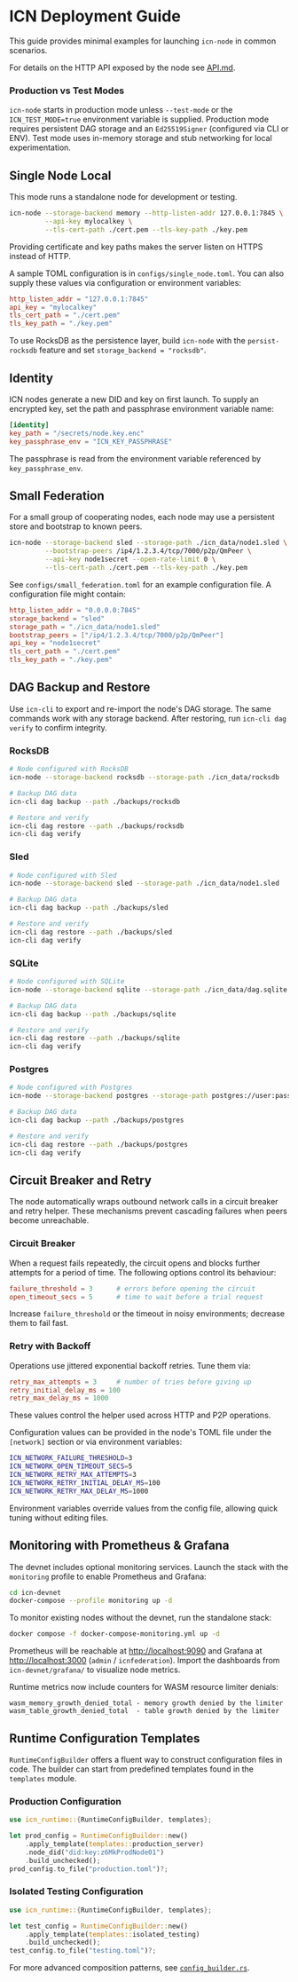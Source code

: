 # ICN Deployment Guide

This guide provides minimal examples for launching `icn-node` in common scenarios.

For details on the HTTP API exposed by the node see [API.md](API.md).

### Production vs Test Modes

`icn-node` starts in production mode unless `--test-mode` or the
`ICN_TEST_MODE=true` environment variable is supplied. Production mode requires
persistent DAG storage and an `Ed25519Signer` (configured via CLI or ENV). Test
mode uses in-memory storage and stub networking for local experimentation.

## Single Node Local

This mode runs a standalone node for development or testing.

```bash
icn-node --storage-backend memory --http-listen-addr 127.0.0.1:7845 \
         --api-key mylocalkey \
         --tls-cert-path ./cert.pem --tls-key-path ./key.pem
```

Providing certificate and key paths makes the server listen on HTTPS instead of HTTP.

A sample TOML configuration is in `configs/single_node.toml`.
You can also supply these values via configuration or environment variables:

```toml
http_listen_addr = "127.0.0.1:7845"
api_key = "mylocalkey"
tls_cert_path = "./cert.pem"
tls_key_path = "./key.pem"
```

To use RocksDB as the persistence layer, build `icn-node` with the
`persist-rocksdb` feature and set `storage_backend = "rocksdb"`.

## Identity

ICN nodes generate a new DID and key on first launch. To supply an encrypted
key, set the path and passphrase environment variable name:

```toml
[identity]
key_path = "/secrets/node.key.enc"
key_passphrase_env = "ICN_KEY_PASSPHRASE"
```

The passphrase is read from the environment variable referenced by
`key_passphrase_env`.

## Small Federation

For a small group of cooperating nodes, each node may use a persistent store and
bootstrap to known peers.

```bash
icn-node --storage-backend sled --storage-path ./icn_data/node1.sled \
         --bootstrap-peers /ip4/1.2.3.4/tcp/7000/p2p/QmPeer \
         --api-key node1secret --open-rate-limit 0 \
         --tls-cert-path ./cert.pem --tls-key-path ./key.pem
```

See `configs/small_federation.toml` for an example configuration file.
A configuration file might contain:

```toml
http_listen_addr = "0.0.0.0:7845"
storage_backend = "sled"
storage_path = "./icn_data/node1.sled"
bootstrap_peers = ["/ip4/1.2.3.4/tcp/7000/p2p/QmPeer"]
api_key = "node1secret"
tls_cert_path = "./cert.pem"
tls_key_path = "./key.pem"
```

## DAG Backup and Restore

Use `icn-cli` to export and re-import the node's DAG storage. The same commands
work with any storage backend. After restoring, run `icn-cli dag verify` to
confirm integrity.

### RocksDB

```bash
# Node configured with RocksDB
icn-node --storage-backend rocksdb --storage-path ./icn_data/rocksdb

# Backup DAG data
icn-cli dag backup --path ./backups/rocksdb

# Restore and verify
icn-cli dag restore --path ./backups/rocksdb
icn-cli dag verify
```

### Sled

```bash
# Node configured with Sled
icn-node --storage-backend sled --storage-path ./icn_data/node1.sled

# Backup DAG data
icn-cli dag backup --path ./backups/sled

# Restore and verify
icn-cli dag restore --path ./backups/sled
icn-cli dag verify
```

### SQLite

```bash
# Node configured with SQLite
icn-node --storage-backend sqlite --storage-path ./icn_data/dag.sqlite

# Backup DAG data
icn-cli dag backup --path ./backups/sqlite

# Restore and verify
icn-cli dag restore --path ./backups/sqlite
icn-cli dag verify
```

### Postgres

```bash
# Node configured with Postgres
icn-node --storage-backend postgres --storage-path postgres://user:pass@localhost/icn_dag

# Backup DAG data
icn-cli dag backup --path ./backups/postgres

# Restore and verify
icn-cli dag restore --path ./backups/postgres
icn-cli dag verify
```

## Circuit Breaker and Retry

The node automatically wraps outbound network calls in a circuit breaker and retry helper. These mechanisms prevent cascading failures when peers become unreachable.

### Circuit Breaker

When a request fails repeatedly, the circuit opens and blocks further attempts for a period of time. The following options control its behaviour:

```toml
failure_threshold = 3      # errors before opening the circuit
open_timeout_secs = 5      # time to wait before a trial request
```

Increase `failure_threshold` or the timeout in noisy environments; decrease them to fail fast.

### Retry with Backoff

Operations use jittered exponential backoff retries. Tune them via:

```toml
retry_max_attempts = 3     # number of tries before giving up
retry_initial_delay_ms = 100
retry_max_delay_ms = 1000
```

These values control the helper used across HTTP and P2P operations.

Configuration values can be provided in the node's TOML file under the `[network]`
section or via environment variables:

```bash
ICN_NETWORK_FAILURE_THRESHOLD=3
ICN_NETWORK_OPEN_TIMEOUT_SECS=5
ICN_NETWORK_RETRY_MAX_ATTEMPTS=3
ICN_NETWORK_RETRY_INITIAL_DELAY_MS=100
ICN_NETWORK_RETRY_MAX_DELAY_MS=1000
```

Environment variables override values from the config file, allowing quick tuning
without editing files.

## Monitoring with Prometheus & Grafana

The devnet includes optional monitoring services. Launch the stack with the
`monitoring` profile to enable Prometheus and Grafana:

```bash
cd icn-devnet
docker-compose --profile monitoring up -d
```

To monitor existing nodes without the devnet, run the standalone stack:
```bash
docker compose -f docker-compose-monitoring.yml up -d
```

Prometheus will be reachable at <http://localhost:9090> and Grafana at
<http://localhost:3000> (`admin` / `icnfederation`). Import the dashboards from
`icn-devnet/grafana/` to visualize node metrics.

Runtime metrics now include counters for WASM resource limiter denials:

```text
wasm_memory_growth_denied_total - memory growth denied by the limiter
wasm_table_growth_denied_total  - table growth denied by the limiter
```

## Runtime Configuration Templates

`RuntimeConfigBuilder` offers a fluent way to construct configuration files in
code. The builder can start from predefined templates found in the
`templates` module.

### Production Configuration

```rust
use icn_runtime::{RuntimeConfigBuilder, templates};

let prod_config = RuntimeConfigBuilder::new()
    .apply_template(templates::production_server)
    .node_did("did:key:z6MkProdNode01")
    .build_unchecked();
prod_config.to_file("production.toml")?;
```

### Isolated Testing Configuration

```rust
use icn_runtime::{RuntimeConfigBuilder, templates};

let test_config = RuntimeConfigBuilder::new()
    .apply_template(templates::isolated_testing)
    .build_unchecked();
test_config.to_file("testing.toml")?;
```

For more advanced composition patterns, see
[`config_builder.rs`](../crates/icn-runtime/examples/config_builder.rs).


